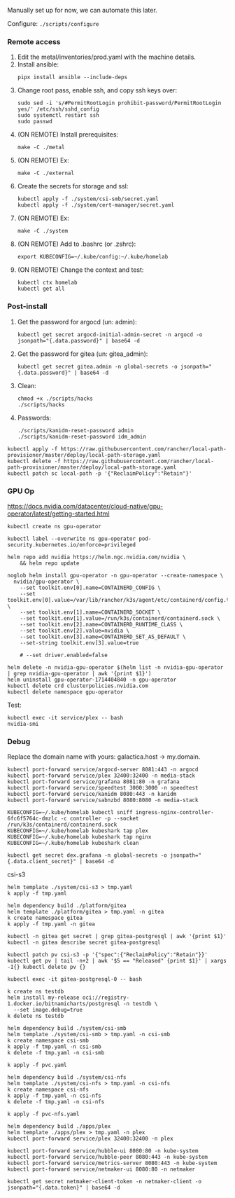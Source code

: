 Manually set up for now, we can automate this later.

Configure: `./scripts/configure`

### Remote access

1. Edit the metal/inventories/prod.yaml with the machine details.
2. Install ansible:
   ```shell
   pipx install ansible --include-deps
   ```
3. Change root pass, enable ssh, and copy ssh keys over:
   ```shell
   sudo sed -i 's/#PermitRootLogin prohibit-password/PermitRootLogin yes/' /etc/ssh/sshd_config
   sudo systemctl restart ssh
   sudo passwd
   ```
4. (ON REMOTE) Install prerequisites:
   ```shell
   make -C ./metal
   ```
5. (ON REMOTE) Ex:
   ```shell
   make -C ./external
   ```
6. Create the secrets for storage and ssl:
   ```shell
   kubectl apply -f ./system/csi-smb/secret.yaml
   kubectl apply -f ./system/cert-manager/secret.yaml
   ```
7. (ON REMOTE) Ex:
   ```shell
   make -C ./system
   ```
8. (ON REMOTE) Add to .bashrc (or .zshrc):
   ```shell
   export KUBECONFIG=~/.kube/config:~/.kube/homelab
   ```
9. (ON REMOTE) Change the context and test:
   ```shell
   kubectl ctx homelab
   kubectl get all
   ```

### Post-install

1. Get the password for argocd (un: admin):
   ```shell
   kubectl get secret argocd-initial-admin-secret -n argocd -o jsonpath="{.data.password}" | base64 -d
   ```
2. Get the password for gitea (un: gitea_admin):
   ```shell
   kubectl get secret gitea.admin -n global-secrets -o jsonpath="{.data.password}" | base64 -d
   ```

3. Clean:
   ```shell
   chmod +x ./scripts/hacks
   ./scripts/hacks
   ```
   
3. Passwords:
   ```shell
   ./scripts/kanidm-reset-password admin
   ./scripts/kanidm-reset-password idm_admin
   ```

```shell
kubectl apply -f https://raw.githubusercontent.com/rancher/local-path-provisioner/master/deploy/local-path-storage.yaml
kubectl delete -f https://raw.githubusercontent.com/rancher/local-path-provisioner/master/deploy/local-path-storage.yaml
kubectl patch sc local-path -p '{"ReclaimPolicy":"Retain"}'
```

### GPU Op

https://docs.nvidia.com/datacenter/cloud-native/gpu-operator/latest/getting-started.html

```shell
kubectl create ns gpu-operator

kubectl label --overwrite ns gpu-operator pod-security.kubernetes.io/enforce=privileged

helm repo add nvidia https://helm.ngc.nvidia.com/nvidia \
    && helm repo update
    
noglob helm install gpu-operator -n gpu-operator --create-namespace \
  nvidia/gpu-operator \
    --set toolkit.env[0].name=CONTAINERD_CONFIG \
    --set toolkit.env[0].value=/var/lib/rancher/k3s/agent/etc/containerd/config.toml \
    --set toolkit.env[1].name=CONTAINERD_SOCKET \
    --set toolkit.env[1].value=/run/k3s/containerd/containerd.sock \
    --set toolkit.env[2].name=CONTAINERD_RUNTIME_CLASS \
    --set toolkit.env[2].value=nvidia \
    --set toolkit.env[3].name=CONTAINERD_SET_AS_DEFAULT \
    --set-string toolkit.env[3].value=true
    
    # --set driver.enabled=false
     
helm delete -n nvidia-gpu-operator $(helm list -n nvidia-gpu-operator | grep nvidia-gpu-operator | awk '{print $1}')
helm uninstall gpu-operator-1714404840 -n gpu-operator
kubectl delete crd clusterpolicies.nvidia.com
kubectl delete namespace gpu-operator
```

Test:
```shell
kubectl exec -it service/plex -- bash
nvidia-smi
```

### Debug

Replace the domain name with yours: galactica.host -> my.domain.

```shell
kubectl port-forward service/argocd-server 8081:443 -n argocd
kubectl port-forward service/plex 32400:32400 -n media-stack
kubectl port-forward service/grafana 8081:80 -n grafana
kubectl port-forward service/speedtest 3000:3000 -n speedtest
kubectl port-forward service/kanidm 8080:443 -n kanidm
kubectl port-forward service/sabnzbd 8080:8080 -n media-stack

KUBECONFIG=~/.kube/homelab kubectl sniff ingress-nginx-controller-6fc6f5764c-dmzlc -c controller -p --socket /run/k3s/containerd/containerd.sock 
KUBECONFIG=~/.kube/homelab kubeshark tap plex
KUBECONFIG=~/.kube/homelab kubeshark tap nginx
KUBECONFIG=~/.kube/homelab kubeshark clean
```

```shell
kubectl get secret dex.grafana -n global-secrets -o jsonpath="{.data.client_secret}" | base64 -d
```

csi-s3

```shell
helm template ./system/csi-s3 > tmp.yaml
k apply -f tmp.yaml
```

```shell
helm dependency build ./platform/gitea
helm template ./platform/gitea > tmp.yaml -n gitea
k create namespace gitea
k apply -f tmp.yaml -n gitea

kubectl -n gitea get secret | grep gitea-postgresql | awk '{print $1}'
kubectl -n gitea describe secret gitea-postgresql

kubectl patch pv csi-s3 -p '{"spec":{"ReclaimPolicy":"Retain"}}'
kubectl get pv | tail -n+2 | awk '$5 == "Released" {print $1}' | xargs -I{} kubectl delete pv {}

kubectl exec -it gitea-postgresql-0 -- bash

k create ns testdb
helm install my-release oci://registry-1.docker.io/bitnamicharts/postgresql -n testdb \
  --set image.debug=true
k delete ns testdb
```

```shell
helm dependency build ./system/csi-smb
helm template ./system/csi-smb > tmp.yaml -n csi-smb
k create namespace csi-smb
k apply -f tmp.yaml -n csi-smb
k delete -f tmp.yaml -n csi-smb

k apply -f pvc.yaml

```

```shell
helm dependency build ./system/csi-nfs
helm template ./system/csi-nfs > tmp.yaml -n csi-nfs
k create namespace csi-nfs
k apply -f tmp.yaml -n csi-nfs
k delete -f tmp.yaml -n csi-nfs

k apply -f pvc-nfs.yaml
```

```shell
helm dependency build ./apps/plex
helm template ./apps/plex > tmp.yaml -n plex
kubectl port-forward service/plex 32400:32400 -n plex
```

```shell
kubectl port-forward service/hubble-ui 8080:80 -n kube-system 
kubectl port-forward service/hubble-peer 8080:443 -n kube-system 
kubectl port-forward service/metrics-server 8080:443 -n kube-system 
kubectl port-forward service/netmaker-ui 8080:80 -n netmaker
```

```shell
kubectl get secret netmaker-client-token -n netmaker-client -o jsonpath="{.data.token}" | base64 -d
```


